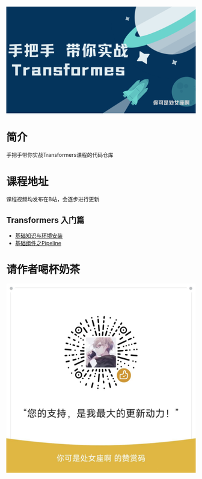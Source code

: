 ![手把手带你实战Transformers](./imgs/1.png)
# 简介
手把手带你实战Transformers课程的代码仓库
# 课程地址
课程视频均发布在B站，会逐步进行更新
## Transformers 入门篇
- [基础知识与环境安装](https://www.bilibili.com/video/BV1G24y1G7qm)
- [基础组件之Pipeline](https://www.bilibili.com/video/BV1z24y1b7Qm)

# 请作者喝杯奶茶
![](./imgs/wx.jpg)